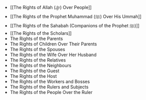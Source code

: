 - [[The Rights of Allah (ﷻ) Over People]]
- [[The Rights of the Prophet Muhammad (ﷺ) Over His Ummah]]
- [[The Rights of the Sahabah (Companions of the Prophet ﷺ)]]
- [[The Rights of the Scholars]]
- The Rights of the Parents
- The Rights of Children Over Their Parents
- The Rights of the Spouses
- The Rights of the Wife Over Her Husband
- The Rights of the Relatives
- The Rights of the Neighbours
- The Rights of the Guest
- The Rights of the Host
- The Rights of the Workers and Bosses
- The Rights of the Rulers and Subjects
- The Rights of the People Over the Ruler